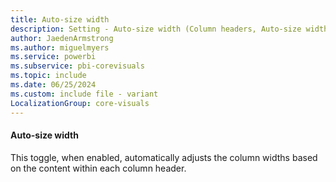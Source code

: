 ```yaml
---
title: Auto-size width
description: Setting - Auto-size width (Column headers, Auto-size width)
author: JaedenArmstrong
ms.author: miguelmyers
ms.service: powerbi
ms.subservice: pbi-corevisuals
ms.topic: include
ms.date: 06/25/2024
ms.custom: include file - variant
LocalizationGroup: core-visuals
---
```

#### Auto-size width

This toggle, when enabled, automatically adjusts the column widths based on the content within each column header.
